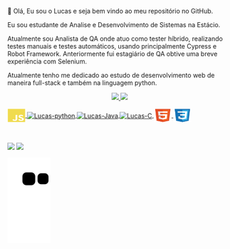 👋 Olá, Eu sou o Lucas e seja bem vindo ao meu repositório no GitHub.

Eu sou estudante de Analise e Desenvolvimento de Sistemas na Estácio.

Atualmente sou Analista de QA onde atuo como tester híbrido, realizando testes manuais e testes automáticos, usando principalmente Cypress e Robot Framework. Anteriormente fui estagiário de QA obtive uma breve experiência com Selenium.
  
Atualmente tenho me dedicado ao estudo de desenvolvimento web de maneira full-stack e também na linguagem python.
  
<div align="center">
  <a href="https://github.com/LucasMuginoski">
  <img height="180em" src="https://github-readme-stats.vercel.app/api?username=LucasMuginoski&show_icons=true&theme=vue-dark&include_all_commits=true&count_private=true"/>
  <img height="180em" src="https://github-readme-stats.vercel.app/api/top-langs/?username=LucasMuginoski&layout=compact&langs_count=7&theme=vue-dark"/>
</div>


<div style="display: inline_block"><br>
  <!--Inserir icones de tecnologias-->
  <img align="center" alt="Lucas-Js" height="30" width="40" src="https://raw.githubusercontent.com/devicons/devicon/master/icons/javascript/javascript-plain.svg">
  <img align="center" alt="Lucas-python" height="30" width="40" src="https://cdn.jsdelivr.net/gh/devicons/devicon/icons/python/python-original.svg" />
  <img align="center" alt="Lucas-Java" height="30" width="40" src="https://cdn.jsdelivr.net/gh/devicons/devicon/icons/java/java-original.svg" />
  <img align="center" alt="Lucas-C" height="30" width="40" src="https://cdn.jsdelivr.net/gh/devicons/devicon/icons/c/c-plain.svg" />
  <img align="center" alt="Lucas-HTML" height="30" width="40" src="https://raw.githubusercontent.com/devicons/devicon/master/icons/html5/html5-original.svg">
  <img align="center" alt="Lucas-CSS" height="30" width="40" src="https://raw.githubusercontent.com/devicons/devicon/master/icons/css3/css3-original.svg">
</div>

  ##
  
<div><br> 
   <a align="center" alt="Lucas-Java" height="30" href = "mailto:lucasmmuginoski@gmail.com"><img src="https://img.shields.io/badge/-Gmail-%23333?style=for-the-badge&logo=gmail&logoColor=white" target="_blank"></a>
  <a href="https://www.linkedin.com/in/lucas-mateus-muginoski-a39ba010a/" target="_blank"><img src="https://img.shields.io/badge/-LinkedIn-%230077B5?style=for-the-badge&logo=linkedin&logoColor=white" target="_blank"></a> 
 
  ![Snake animation](https://github.com/rafaballerini/rafaballerini/blob/output/github-contribution-grid-snake.svg)
 
</div>

